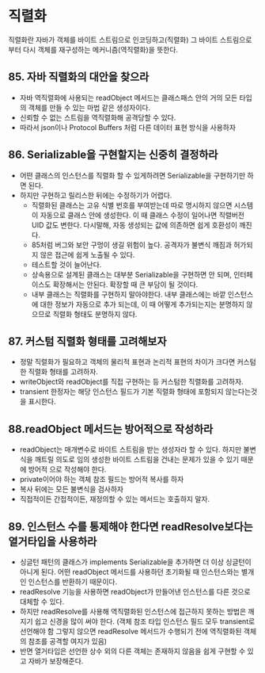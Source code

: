 # 직렬화

직렬화란 자바가 객체를 바이트 스트림으로 인코딩하고(직렬화) 그 바이트 스트림으로부터 다시 객체를 재구성하는 메커니즘(역직렬화)을 뜻한다.



## 85. 자바 직렬화의 대안을 찾으라&#x20;

* 자바 역직렬화에 사용되는 readObject 메서드는 클래스패스 안의 거의 모든 타입의 객체를 만들 수 있는 마법 같은 생성자이다.&#x20;
* 신뢰할 수 없는 스트림을 역직렬화해 공격당할 수 있다.&#x20;
* 따라서 json이나 Protocol Buffers 처럼 다른 데이터 표현 방식을 사용하자&#x20;



## 86. Serializable을 구현할지는 신중히 결정하라&#x20;

* 어떤 클래스의 인스턴스를 직렬화 할 수 있게하려면 Serializable을 구현하기만 하면 된다.&#x20;
* 하지만 구현하고 릴리스한 뒤에는 수정하기가 어렵다.&#x20;
  * 직렬화된 클래스는 고유 식별 번호를 부여받는데 따로 명시하지 않으면 시스템이 자동으로 클래스 안에 생성한다. 이 때 클래스 수정이 일어나면 직렬버전 UID 값도 변한다. 다시말해, 자동 생성되는 값에 의존하면 쉽게 호환성이 깨진다.
  * 85처럼 버그와 보안 구멍이 생길 위험이 높다. 공격자가 불변식 깨짐과 허가되지 않은 접근에 쉽게 노출될 수 있다.&#x20;
  * 테스트할 것이 늘어난다.&#x20;
  * 상속용으로 설계된 클래스는 대부분 Serializable을 구현하면 안 되며, 인터페이스도 확장해서는 안된다. 확장할 때 큰 부담이 될 것이다.&#x20;
  * 내부 클래스는 직렬화를 구현하지 말아야한다. 내부 클래스에는 바깥 인스턴스에 대한 정보가 자동으로 추가 되는데, 이 때 어떻게 추가되는지는 분명하지 않으므로 직렬화 형태도 분명하지 않다.&#x20;



## 87. 커스텀 직렬화 형태를 고려해보자&#x20;

* 정말 직렬화가 필요하고 객체의 물리적 표현과 논리적 표현의 차이가 크다면 커스텀한 직렬화 형태를 고려하자.
* writeObject와 readObject를 직접 구현하는 등 커스텀한 직렬화를 고려하자.&#x20;
* transient 한정자는 해당 인스턴스 필드가 기본 직렬화 형태에 포함되지 않는다는것을 표시한다.&#x20;



## 88.readObject 메서드는 방어적으로 작성하라&#x20;

* readObject는 매개변수로 바이트 스트림을 받는 생성자라 할 수 있다. 하지만 불변식을 깨트릴 의도로 임의 생성한 바이트 스트림을 건내는 문제가 있을 수 있기 때문에 방어적 으로 작성해야 한다.
* private이어야 하는 객체 참조 필드는 방어적 복사를 하자&#x20;
* 복사 뒤에는 모든 불변식을 검사하자
* 직접적이든 간접적이든, 재정의할 수 있는 메서드는 호출하지 말자.



## 89. 인스턴스 수를 통제해야 한다면 readResolve보다는 열거타입을 사용하라&#x20;

* 싱글턴 패턴의 클래스가 implements Serializable을 추가하면 더 이상 싱글턴이 아니게 된다. 어떤 readObject 메서드를 사용하던 초기화될 때 인스턴스와는 별개인 인스턴스를 반환하기 때문이다.&#x20;
* readResolve 기능을 사용하면 readObject가 만들어낸 인스턴스를 다른 것으로 대체할 수 있다.&#x20;
* 하지만 readResolve를 사용해 역직렬화된 인스턴스에 접근하지 못하는 방법은 깨지기 쉽고 신경을 많이 써야 한다. (객체 참조 타입 인스턴스 필드 모두 transient로 선언해야 함 그렇지 않으면 readResolve 메서드가 수행되기 전에 역직렬화된 객체의 참조를 공격할 여지가 있음)
* 반면 열거타입은 선언한 상수 외의 다른 객체는 존재하지 않음을 쉽게 구현할 수 있고 자바가 보장해준다.















